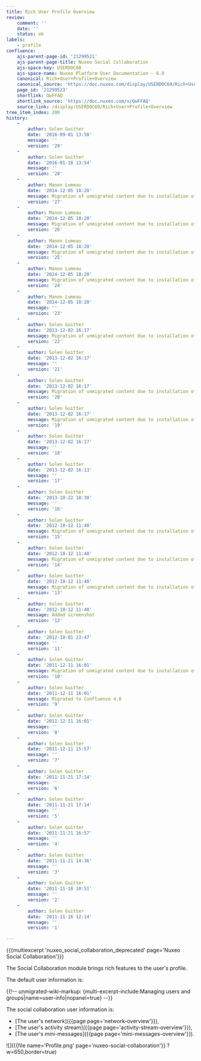 ```yaml
---
title: Rich User Profile Overview
review:
    comment: ''
    date: ''
    status: ok
labels:
    - profile
confluence:
    ajs-parent-page-id: '21299521'
    ajs-parent-page-title: Nuxeo Social Collaboration
    ajs-space-key: USERDOC60
    ajs-space-name: Nuxeo Platform User Documentation — 6.0
    canonical: Rich+User+Profile+Overview
    canonical_source: 'https://doc.nuxeo.com/display/USERDOC60/Rich+User+Profile+Overview'
    page_id: '21299523'
    shortlink: QwFFAQ
    shortlink_source: 'https://doc.nuxeo.com/x/QwFFAQ'
    source_link: /display/USERDOC60/Rich+User+Profile+Overview
tree_item_index: 200
history:
    -
        author: Solen Guitter
        date: '2016-09-01 13:58'
        message: ''
        version: '29'
    -
        author: Solen Guitter
        date: '2016-01-18 13:54'
        message: ''
        version: '28'
    -
        author: Manon Lumeau
        date: '2014-12-05 18:20'
        message: Migration of unmigrated content due to installation of a new plugin
        version: '27'
    -
        author: Manon Lumeau
        date: '2014-12-05 18:20'
        message: Migration of unmigrated content due to installation of a new plugin
        version: '26'
    -
        author: Manon Lumeau
        date: '2014-12-05 18:20'
        message: Migration of unmigrated content due to installation of a new plugin
        version: '25'
    -
        author: Manon Lumeau
        date: '2014-12-05 18:20'
        message: Migration of unmigrated content due to installation of a new plugin
        version: '24'
    -
        author: Manon Lumeau
        date: '2014-12-05 18:20'
        message: ''
        version: '23'
    -
        author: Solen Guitter
        date: '2013-12-02 16:17'
        message: Migration of unmigrated content due to installation of a new plugin
        version: '22'
    -
        author: Solen Guitter
        date: '2013-12-02 16:17'
        message: ''
        version: '21'
    -
        author: Solen Guitter
        date: '2013-12-02 16:17'
        message: Migration of unmigrated content due to installation of a new plugin
        version: '20'
    -
        author: Solen Guitter
        date: '2013-12-02 16:17'
        message: Migration of unmigrated content due to installation of a new plugin
        version: '19'
    -
        author: Solen Guitter
        date: '2013-12-02 16:17'
        message: ''
        version: '18'
    -
        author: Solen Guitter
        date: '2013-12-02 16:13'
        message: ''
        version: '17'
    -
        author: Solen Guitter
        date: '2013-10-22 18:30'
        message: ''
        version: '16'
    -
        author: Solen Guitter
        date: '2012-10-12 11:40'
        message: Migration of unmigrated content due to installation of a new plugin
        version: '15'
    -
        author: Solen Guitter
        date: '2012-10-12 11:40'
        message: Migration of unmigrated content due to installation of a new plugin
        version: '14'
    -
        author: Solen Guitter
        date: '2012-10-12 11:40'
        message: Migration of unmigrated content due to installation of a new plugin
        version: '13'
    -
        author: Solen Guitter
        date: '2012-10-12 11:40'
        message: Added screenshot
        version: '12'
    -
        author: Solen Guitter
        date: '2012-10-01 23:47'
        message: ''
        version: '11'
    -
        author: Solen Guitter
        date: '2011-12-11 16:01'
        message: Migration of unmigrated content due to installation of a new plugin
        version: '10'
    -
        author: Solen Guitter
        date: '2011-12-11 16:01'
        message: Migrated to Confluence 4.0
        version: '9'
    -
        author: Solen Guitter
        date: '2011-12-11 16:01'
        message: ''
        version: '8'
    -
        author: Solen Guitter
        date: '2011-12-11 15:57'
        message: ''
        version: '7'
    -
        author: Solen Guitter
        date: '2011-11-21 17:14'
        message: ''
        version: '6'
    -
        author: Solen Guitter
        date: '2011-11-21 17:14'
        message: ''
        version: '5'
    -
        author: Solen Guitter
        date: '2011-11-21 16:57'
        message: ''
        version: '4'
    -
        author: Solen Guitter
        date: '2011-11-21 14:36'
        message: ''
        version: '3'
    -
        author: Solen Guitter
        date: '2011-11-18 10:51'
        message: ''
        version: '2'
    -
        author: Solen Guitter
        date: '2011-11-16 12:14'
        message: ''
        version: '1'

---
```

{{{multiexcerpt 'nuxeo_social_collaboration_deprecated' page='Nuxeo Social Collaboration'}}}

The Social Collaboration module brings rich features to the user's profile.

The default user information is:

{{!-- unmigrated-wiki-markup: {multi-excerpt-include:Managing users and groups|name=user-info|nopanel=true} --}}

The social collaboration user information is:

*   [The user's network]({{page page='network-overview'}}),
*   [The user's activity stream]({{page page='activity-stream-overview'}}),
*   [The user's mini-messages]({{page page='mini-messages-overview'}}).

![]({{file name='Profile.png' page='nuxeo-social-collaboration'}} ?w=650,border=true)

&nbsp;
